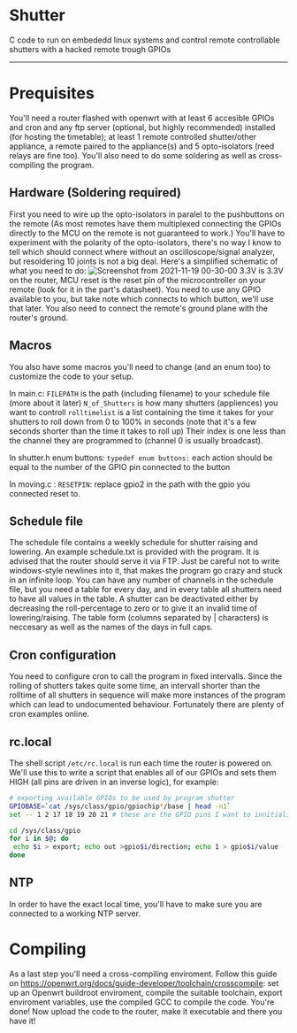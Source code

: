 # Shutter

C code to run on embededd linux systems and control remote controllable shutters with a hacked remote trough GPIOs

---
# Prequisites
You'll need a router flashed with openwrt with at least 6 accesible GPIOs and cron and any ftp server (optional, but highly recommended) installed (for hosting the timetable); at least 1 remote controlled shutter/other appliance, a remote paired to the appliance(s) and 5 opto-isolators (reed relays are fine too). You'll also need to do some soldering as well as cross-compiling the program.

## Hardware (Soldering required)
First you need to wire up the opto-isolators in paralel to the pushbuttons on the remote (As most remotes have them multiplexed connecting the GPIOs directly to the MCU on the remote is not guaranteed to work.) You'll have to experiment with the polarity of the opto-isolators, there's no way I know to tell which should connect where without an oscilloscope/signal analyzer, but resoldering 10 joints is not a big deal. Here's a simplified schematic of what you need to do: 
![Screenshot from 2021-11-19 00-30-00](https://user-images.githubusercontent.com/66648475/142525719-07685def-26b9-439b-a9ab-1a7f121b1b3e.png)
3.3V is 3.3V on the router, MCU reset is the reset pin of the microcontroller on your remote (look for it in the part's datasheet). You need to use any GPIO available to you, but take note which connects to which button, we'll use that later. You also need to connect the remote's ground plane with the router's ground.

## Macros
You also have some macros you'll need to change (and an enum too) to customize the code to your setup.

In main.c:
`FILEPATH` is the path (including filename) to your schedule file (more about it later)
`N_of_Shutters` is how many shutters (appliences) you want to controll
`rolltimelist` is a list containing the time it takes for your shutters to roll down from 0 to 100% in seconds (note that it's a few seconds shorter than the time it takes to roll up) Their index is one less than the channel they are programmed to (channel 0 is usually broadcast).

In shutter.h enum buttons:
`typedef enum buttons:` each action should be equal to the number of the GPIO pin connected to the button

In moving.c :
`RESETPIN`: replace gpio2 in the path with the gpio you connected reset to.

## Schedule file
The schedule file contains a weekly schedule for shutter raising and lowering. An example schedule.txt is provided with the program. It is advised that the router should serve it via FTP. Just be careful not to write windows-style newlines into it, that makes the program go crazy and stuck in an infinite loop.
You can have any number of channels in the schedule file, but you need a table for every day, and in every table all shutters need to have all values in the table. A shutter can be deactivated either by decreasing the roll-percentage to zero or to give it an invalid time of lowering/raising.
The table form (columns separated by | characters) is neccesary as well as the names of the days in full caps.

## Cron configuration
You need to configure cron to call the program in fixed intervalls. Since the rolling of shutters takes quite some time, an intervall shorter than the rolltime of all shutters in sequence will make more instances of the program which can lead to undocumented behaviour. Fortunately there are plenty of cron examples online.

## rc.local
The shell script `/etc/rc.local` is run each time the router is powered on. We'll use this to write a script that enables all of our GPIOs and sets them HIGH (all pins are driven in an inverse logic), for example:
```sh
# exporting available GPIOs to be used by program shutter
GPIOBASE=`cat /sys/class/gpio/gpiochip*/base | head -n1`
set -- 1 2 17 18 19 20 21 # these are the GPIO pins I want to innitialize

cd /sys/class/gpio
for i in $@; do
 echo $i > export; echo out >gpio$i/direction; echo 1 > gpio$i/value
done
```

## NTP
In order to have the exact local time, you'll have to make sure you are connected to a working NTP server. 

# Compiling
As a last step you'll need a cross-compiling enviroment. Follow this guide on https://openwrt.org/docs/guide-developer/toolchain/crosscompile: set up an Openwrt buildroot enviroment, compile the suitable toolchain, export enviroment variables, use the compiled GCC to compile the code. 
You're done! Now upload the code to the router, make it executable and there you have it! 
